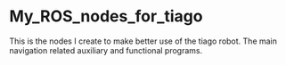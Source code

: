 # My_ROS_nodes_for_tiago
This is the nodes I create to make better use of the tiago robot. The main navigation related auxiliary and functional programs.
